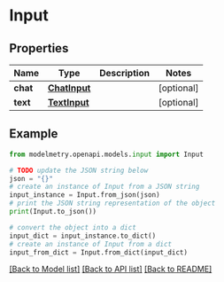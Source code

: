 # Input


## Properties

Name | Type | Description | Notes
------------ | ------------- | ------------- | -------------
**chat** | [**ChatInput**](ChatInput.md) |  | [optional] 
**text** | [**TextInput**](TextInput.md) |  | [optional] 

## Example

```python
from modelmetry.openapi.models.input import Input

# TODO update the JSON string below
json = "{}"
# create an instance of Input from a JSON string
input_instance = Input.from_json(json)
# print the JSON string representation of the object
print(Input.to_json())

# convert the object into a dict
input_dict = input_instance.to_dict()
# create an instance of Input from a dict
input_from_dict = Input.from_dict(input_dict)
```
[[Back to Model list]](../README.md#documentation-for-models) [[Back to API list]](../README.md#documentation-for-api-endpoints) [[Back to README]](../README.md)


